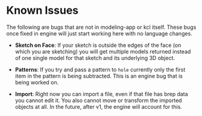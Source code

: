 # Known Issues

The following are bugs that are not in modeling-app or kcl itself. These bugs
once fixed in engine will just start working here with no language changes.

- **Sketch on Face**: If your sketch is outside the edges of the face (on which you
    are sketching) you will get multiple models returned instead of one single
    model for that sketch and its underlying 3D object.

- **Patterns**: If you try and pass a pattern to `hole` currently only the first
    item in the pattern is being subtracted. This is an engine bug that is being
    worked on.
  
- **Import**: Right now you can import a file, even if that file has brep data
    you cannot edit it. You also cannot move or transform the imported objects at
   all. In the future, after v1, the engine will account for this.
